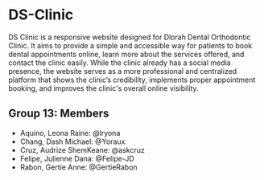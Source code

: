# DS-Clinic
DS Clinic is a responsive website designed for Dlorah Dental Orthodontic Clinic.
It aims to provide a simple and accessible way for patients to book dental appointments online, learn more about the services offered, and contact the clinic easily.
While the clinic already has a social media presence, the website serves as a more professional and centralized platform that shows the clinic’s credibility, implements proper appointment booking, and improves the clinic's overall online visibility.


## Group 13: Members
* Aquino, Leona Raine: @lryona
* Chang, Dash Michael: @Yoraux
* Cruz, Audrize ShemKeane: @askcruz
* Felipe, Julienne Dana: @Felipe-JD
* Rabon, Gertie Anne: @GertieRabon
